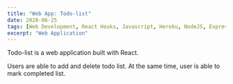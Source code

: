 ```yaml
---
title: "Web App: Todo-list"
date: 2020-06-25
tags: [Web Development, React Hooks, Javascript, Heroku, NodeJS, Express]
excerpt: "Web Application"
---
```

Todo-list is a web application built with React.

Users are able to add and delete todo list. At the same time, user is able to mark completed list.